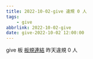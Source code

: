 ```yaml
---
title: 2022-10-02-give 違規 0 人
tags:
    - give
abbrlink: 2022-10-02-give
date: give-2022-10-02 12:00:00
---
```

give 板 [板規連結](https://www.ptt.cc/bbs/give/M.1612495900.A.C32.html)
昨天違規 0 人

